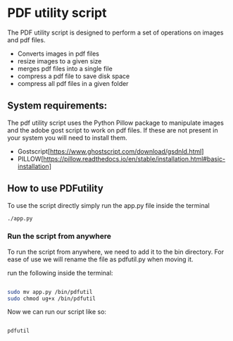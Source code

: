 # PDF utility script
The PDF utility script is designed to perform a set of operations on images and pdf files. 
- Converts images in pdf files
- resize images to a given size
- merges pdf files into a single file
- compress a pdf file to save disk space
- compress all pdf files in a given folder


## System requirements:
The pdf utility script uses the Python Pillow package to manipulate images and 
the adobe gost script to work on pdf files. If these are not present in your system 
you will need to install them.

- Gostscript[https://www.ghostscript.com/download/gsdnld.html]
- PILLOW[https://pillow.readthedocs.io/en/stable/installation.html#basic-installation]


## How to use PDFutility
To use the script directly simply run the app.py file inside the terminal

```bash
./app.py
```

### Run the script from anywhere
To run the script from anywhere, we need to add it to the bin directory. For ease of use we will rename the file
as pdfutil.py when moving it.

run the following inside the terminal:
```bash

sudo mv app.py /bin/pdfutil
sudo chmod ug+x /bin/pdfutil

```
Now we can run our script like so:

```bash

pdfutil
```

